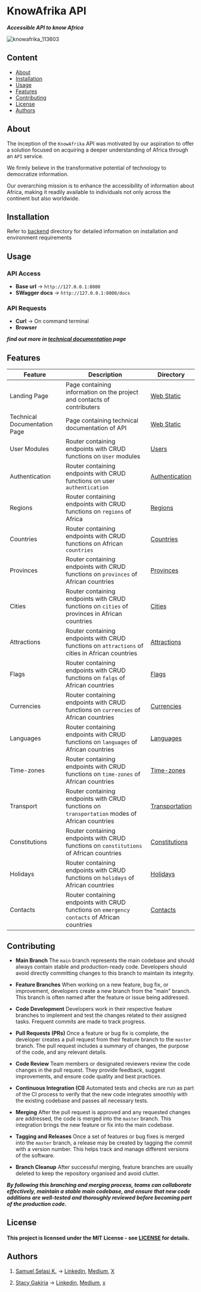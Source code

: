 # KnowAfrika API
***Accessible API to know Africa***

![knowafrika_113603](https://github.com/samuelselasi/KnowAfrika-API/assets/85158665/c996a1d4-dea7-45e3-9068-7974aeb065e3)

## Content

* [About](#about)
* [Installation](#installation)
* [Usage](#usage)
* [Features](#features)
* [Contributing](#contributing)
* [License](#license)
* [Authors](#authors)

## About

The inception of the `KnowAfrika` API was motivated by
our aspiration to offer a solution focused on acquiring
a deeper understanding of Africa through an `API` service.

We firmly believe in the transformative potential of
technology to democratize information.

Our overarching mission is to enhance the accessibility
of information about Africa, making it readily available
to individuals not only across the continent but
also worldwide.

## Installation

Refer to [backend](./backend) directory for
detailed information on installation and environment requirements


## Usage

### API Access
* **Base url** -> `http://127.0.0.1:8000`
* **SWagger  docs** -> `http://127.0.0.1:8000/docs`

### API Requests
* **Curl** -> On command terminal
* **Browser** 

***find out more in [technical documentation](./frontend/web_static/tech_doc.html) page***

## Features

| Feature | 	Description | Directory |
| --- | --- | --- |
| Landing Page | Page containing information on the project and contacts of contributers | [Web Static](./frontend/web_static/index_html) |
| Technical Documentation Page | Page containing technical documentation of API | [Web Static](./frontend/web_static/tech_doc.html) |
| User Modules | Router containing endpoints with CRUD functions on `User` modules | [Users](./backend/app/routers/user) |
| Authentication | Router containing endpoints with CRUD functions on user `authentication` | [Authentication](./backend/app/routers/auth) |
| Regions | Router containing endpoints with CRUD functions on `regions` of Africa | [Regions](./backend/app/routers/regions) |
| Countries | Router containing endpoints with CRUD functions on African `countries` | [Countries](./backend/app/routers/countries) |
| Provinces | Router containing endpoints with CRUD functions on `provinces` of African countries | [Provinces](./backend/app/routers/provinces) |
| Cities | Router containing endpoints with CRUD functions on `cities` of provinces in African countries | [Cities](./backend/app/routers/cities) |
| Attractions | Router containing endpoints with CRUD functions on `attractions` of cities in African countries | [Attractions](./backend/app/routers/attractions) |
| Flags | Router containing endpoints with CRUD functions on `falgs` of African countries  | [Flags](./backend/app/routers/flags) |
| Currencies | Router containing endpoints with CRUD functions on `currencies` of African countries | [Currencies](./backend/app/routers/currencies) |
| Languages | Router containing endpoints with CRUD functions on `languages` of African countries | [Languages](./backend/app/routers/languages) |
| Time-zones | Router containing endpoints with CRUD functions on `time-zones` of African countries | [Time-zones](./backend/app/routers/timezones) |
| Transport | Router containing endpoints with CRUD functions on `transportation` modes of African countries | [Transportation](./backend/app/routers/transport) |
| Constitutions | Router containing endpoints with CRUD functions on `constitutions` of African countries | [Constitutions](./backend/app/routers/constitutions) |
| Holidays | Router containing endpoints with CRUD functions on `holidays` of African countries | [Holidays](./backend/app/routers/holidays) |
| Contacts | Router containing endpoints with CRUD functions on `emergency contacts` of African countries | [Contacts](./backend/app/routers/contacts) |


## Contributing
* **Main Branch**
The `main` branch represents the main
codebase and should always contain stable
and production-ready code. Developers
should avoid directly committing
changes to this branch to maintain
its integrity.

* **Feature Branches**
When working on a new feature, bug fix,
or improvement, developers create a new
branch from the "main" branch.
This branch is often named after the
feature or issue being addressed.

* **Code Development**
Developers work in their respective feature
branches to implement and test the
changes related to their assigned
tasks. Frequent commits are made to
track progress.

* **Pull Requests (PRs)**
Once a feature or bug fix is complete,
the developer creates a pull request
from their feature branch to the `master`
branch. The pull request includes a
summary of changes, the purpose of the
code, and any relevant details.

* **Code Review**
Team members or designated reviewers review
the code changes in the pull request. They
provide feedback, suggest improvements,
and ensure code quality and best practices.

* **Continuous Integration (CI)**
Automated tests and checks are run as part
of the CI process to verify that the new code
integrates smoothly with the existing
codebase and passes all necessary tests.

* **Merging**
After the pull request is approved and any
requested changes are addressed, the code
is merged into the `master` branch. This
integration brings the new feature or
fix into the main codebase.

* **Tagging and Releases**
Once a set of features or bug fixes is
merged into the `master` branch, a
release may be created by tagging the
commit with a version number. This
helps track and manage different
versions of the software.

* **Branch Cleanup**
After successful merging, feature
branches are usually deleted to keep
the repository organised and avoid
clutter.

***By following this branching and merging process,
teams can collaborate effectively, maintain a stable
main codebase, and ensure that new code additions
are well-tested and thoroughly reviewed before
becoming part of the production code.***

## License
#### This project is licensed under the MIT License - see [LICENSE](./LICENSE) for details.

## Authors

1. [Samuel Selasi K.](https://github.com/samuelselasi) -> [Linkedin](https://www.linkedin.com/in/samuel-selasi-kporvie), [Medium](https://medium.com/@onepunchcoder), [X](https://medium.com/@onepunchcoder)

2. [Stacy Gakiria](https://github.com/SKGakiria) -> [Linkedin](), [Medium](), [x]()

